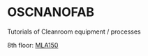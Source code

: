 # OSCNANOFAB
Tutorials of Cleanroom equipment / processes


8th floor: 
[MLA150](https://github.com/CatInTheHat-haway/OSCNANOFAB/blob/beff16306243bb7b9544f57fe5cf92113c06103d/MLA150%20(8th%20floor)) 
